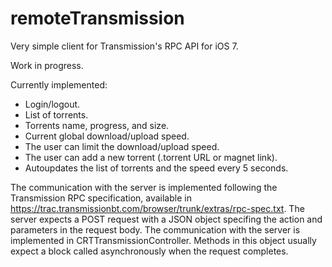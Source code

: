 # remoteTransmission

Very simple client for Transmission's RPC API for iOS 7.

Work in progress.

Currently implemented:

- Login/logout.
- List of torrents.
- Torrents name, progress, and size.
- Current global download/upload speed.
- The user can limit the download/upload speed.
- The user can add a new torrent (.torrent URL or magnet link).
- Autoupdates the list of torrents and the speed every 5 seconds.

The communication with the server is implemented following the Transmission RPC specification, available in https://trac.transmissionbt.com/browser/trunk/extras/rpc-spec.txt. The server expects a POST request with a JSON object specifing the action and parameters in the request body. The communication with the server is implemented in CRTTransmissionController. Methods in this object usually expect a block called asynchronously when the request completes.

